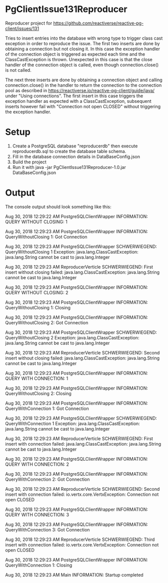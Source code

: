 # PgClientIssue131Reproducer

Reproducer project for https://github.com/reactiverse/reactive-pg-client/issues/131

Tries to insert entries into the database with wrong type to trigger class cast exception in order to reproduce the issue.
The first two inserts are done by obtaining a connection but not closing it. In this case the exception handler of the connection object is triggered as expected each time and the ClassCastException is thrown. 
Unexpected in this case is that the close handler of the connection object is called, even though connection.close() is not called.

The next three inserts are done by obtaining a connection object and calling connection.close() in the handler to return the connection to the connection pool as described in https://reactiverse.io/reactive-pg-client/guide/java/ under "Using connections".
The first insert in this case triggers the exception handler as expected with a ClassCastException, subsequent inserts however fail with "Connection not open CLOSED" without triggering the exception handler.

# Setup

1. Create a PostgreSQL database "reproducerdb" then execute reproducerdb.sql to create the database table schema.
2. Fill in the database connection details in DataBaseConfig.json
3. Build the project
4. Run it with java -jar PgClientIssue131Reproducer-1.0.jar DataBaseConfig.json

# Output

The console output should look something like this:

Aug 30, 2018 12:29:22 AM PostgreSQLClientWrapper
INFORMATION: QUERY WITHOUT CLOSING: 1

Aug 30, 2018 12:29:23 AM PostgreSQLClientWrapper
INFORMATION: QueryWithoutClosing 1: Got Connection

Aug 30, 2018 12:29:23 AM PostgreSQLClientWrapper
SCHWERWIEGEND: QueryWithoutClosing 1 Exception: java.lang.ClassCastException: java.lang.String cannot be cast to 
java.lang.Integer

Aug 30, 2018 12:29:23 AM ReproducerVerticle
SCHWERWIEGEND: First insert without closing failed: java.lang.ClassCastException: java.lang.String cannot be cast to 
java.lang.Integer

Aug 30, 2018 12:29:23 AM PostgreSQLClientWrapper
INFORMATION: QUERY WITHOUT CLOSING: 2

Aug 30, 2018 12:29:23 AM PostgreSQLClientWrapper
INFORMATION: QueryWithoutClosing 1: Closing

Aug 30, 2018 12:29:23 AM PostgreSQLClientWrapper
INFORMATION: QueryWithoutClosing 2: Got Connection

Aug 30, 2018 12:29:23 AM PostgreSQLClientWrapper
SCHWERWIEGEND: QueryWithoutClosing 2 Exception: java.lang.ClassCastException: java.lang.String cannot be cast to java.lang.Integer

Aug 30, 2018 12:29:23 AM ReproducerVerticle
SCHWERWIEGEND: Second insert without closing failed: java.lang.ClassCastException: java.lang.String cannot be cast to java.lang.Integer

Aug 30, 2018 12:29:23 AM PostgreSQLClientWrapper
INFORMATION: QUERY WITH CONNECTION: 1

Aug 30, 2018 12:29:23 AM PostgreSQLClientWrapper
INFORMATION: QueryWithoutClosing 2: Closing

Aug 30, 2018 12:29:23 AM PostgreSQLClientWrapper
INFORMATION: QueryWithConnection 1: Got Connection

Aug 30, 2018 12:29:23 AM PostgreSQLClientWrapper
SCHWERWIEGEND: QueryWithConnection 1 Exception: java.lang.ClassCastException: java.lang.String cannot be cast to java.lang.Integer

Aug 30, 2018 12:29:23 AM ReproducerVerticle
SCHWERWIEGEND: First insert with connection failed: java.lang.ClassCastException: java.lang.String cannot be cast to java.lang.Integer

Aug 30, 2018 12:29:23 AM PostgreSQLClientWrapper
INFORMATION: QUERY WITH CONNECTION: 2

Aug 30, 2018 12:29:23 AM PostgreSQLClientWrapper
INFORMATION: QueryWithConnection 2: Got Connection

Aug 30, 2018 12:29:23 AM ReproducerVerticle
SCHWERWIEGEND: Second insert with connection failed: io.vertx.core.VertxException: Connection not open CLOSED

Aug 30, 2018 12:29:23 AM PostgreSQLClientWrapper
INFORMATION: QUERY WITH CONNECTION: 3

Aug 30, 2018 12:29:23 AM PostgreSQLClientWrapper
INFORMATION: QueryWithConnection 3: Got Connection

Aug 30, 2018 12:29:23 AM ReproducerVerticle
SCHWERWIEGEND: Third insert with connection failed: io.vertx.core.VertxException: Connection not open CLOSED

Aug 30, 2018 12:29:23 AM PostgreSQLClientWrapper
INFORMATION: QueryWithConnection 1: Closing

Aug 30, 2018 12:29:23 AM Main
INFORMATION: Startup completed
